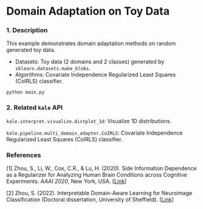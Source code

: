 # Domain Adaptation on Toy Data

### 1. Description

This example demonstrates domain adaptation methods on random generated toy data.

* Datasets: Toy data (2 domains and 2 classes) generated by `sklearn.datasets.make_blobs`.
* Algorithms: Covariate Independence Regularized Least Squares (CoIRLS) classifier.

`python main.py`

### 2. Related `kale` API

`kale.interpret.visualize.distplot_1d`: Visualize 1D distributions.

`kale.pipeline.multi_domain_adapter.CoIRLS`: Covariate Independence Regularized Least Squares (CoIRLS) classifier.


### References

[1] Zhou, S., Li, W., Cox, C.R., & Lu, H. (2020). Side Information Dependence as a Regularizer for Analyzing Human Brain
Conditions across Cognitive Experiments. *AAAI 2020*, New York, USA.
[[Link](https://ojs.aaai.org//index.php/AAAI/article/view/6179)]

[2] Zhou, S. (2022). Interpretable Domain-Aware Learning for Neuroimage Classification (Doctoral dissertation,
University of Sheffield). [[Link](https://etheses.whiterose.ac.uk/31044/1/PhD_thesis_ShuoZhou_170272834.pdf)]

